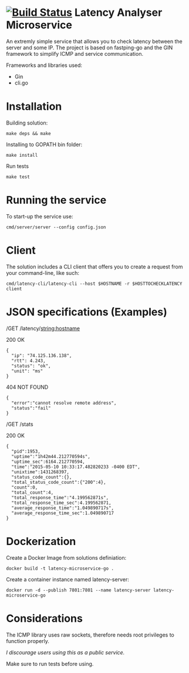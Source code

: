 [![Build Status](https://travis-ci.org/haukurk/latency-microservice-go.svg?branch=master)](https://travis-ci.org/haukurk/latency-microservice-go)
Latency Analyser Microservice
=================

An extremly simple service that allows you to check latency between the server and some IP.
The project is based on fastping-go and the GIN framework to simplify ICMP and service communication.

Frameworks and libraries used:
 * Gin
 * cli.go

# Installation

Building solution:
```
make deps && make 
```

Installing to GOPATH bin folder:
```
make install
```

Run tests
```
make test
```

# Running the service

To start-up the service use:
```
cmd/server/server --config config.json
```

# Client

The solution includes a CLI client that offers you to create a request from your command-line, like such:

```
cmd/latency-cli/latency-cli --host $HOSTNAME -r $HOSTTOCHECKLATENCY client
```


# JSON specifications (Examples)

/GET /latency/<string:hostname>

200 OK
```
{
  "ip": "74.125.136.138",
  "rtt": 4.243,
  "status": "ok",
  "unit": "ms"
}

```

404 NOT FOUND
```
{
  "error":"cannot resolve remote address",
  "status":"fail"
}
```

/GET /stats

200 OK

```
{
  "pid":1953,
  "uptime":"1h42m44.212770594s",
  "uptime_sec":6164.212770594,
  "time":"2015-05-10 10:33:17.482820233 -0400 EDT",
  "unixtime":1431268397,
  "status_code_count":{},
  "total_status_code_count":{"200":4},
  "count":0,
  "total_count":4,
  "total_response_time":"4.199562871s",
  "total_response_time_sec":4.199562871,
  "average_response_time":"1.049890717s",
  "average_response_time_sec":1.049890717
}
```

# Dockerization

Create a Docker Image from solutions definiation:
```
docker build -t latency-microservice-go .
```

Create a container instance named latency-server:
```
docker run -d --publish 7801:7801 --name latency-server latency-microservice-go
```

# Considerations

The ICMP library uses raw sockets, therefore needs root privileges to function properly.

*I discourage users using this as a public service.*

Make sure to run tests before using.
